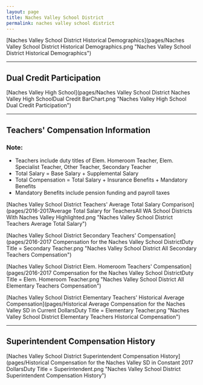 ```yaml
---
layout: page
title: Naches Valley School District
permalink: naches valley school district
---
```



[Naches Valley School District Historical Demographics](pages/Naches Valley School District Historical Demographics.png "Naches Valley School District Historical Demographics")

___

## Dual Credit Participation

[Naches Valley High School](pages/Naches Valley School District Naches Valley High SchoolDual Credit BarChart.png "Naches Valley High School Dual Credit Participation")


___

## Teachers' Compensation Information
### Note:
- Teachers include duty titles of Elem. Homeroom Teacher, Elem. Specialist Teacher, Other Teacher, Secondary Teacher
- Total Salary = Base Salary + Supplemental Salary
- Total Compensation = Total Salary + Insurance Benefits + Mandatory Benefits
- Mandatory Benefits include pension funding and payroll taxes

[Naches Valley School District Teachers' Average Total Salary Comparison](pages/2016-2017Average Total Salary for TeachersAll WA School Districts With Naches Valley Highlighted.png "Naches Valley School District Teachers Average Total Salary")

[Naches Valley School District Secondary Teachers' Compensation](pages/2016-2017 Compensation for the Naches Valley School DistrictDuty Title = Secondary Teacher.png "Naches Valley School District All Secondary Teachers Compensation")

[Naches Valley School District Elem. Homeroom Teachers' Compensation](pages/2016-2017 Compensation for the Naches Valley School DistrictDuty Title = Elem. Homeroom Teacher.png "Naches Valley School District All Elementary Teachers Compensation")

[Naches Valley School District Elementary Teachers' Historical Average Compensation](pages/Historical Average Compensation for the Naches Valley SD in Current DollarsDuty Title = Elementary Teacher.png "Naches Valley School District Elementary Teachers Historical Compensation")


___

## Superintendent Compensation History

[Naches Valley School District Superintendent Compensation History](pages/Historical Compensation for the Naches Valley SD in Constant 2017 DollarsDuty Title = Superintendent.png "Naches Valley School District Superintendent Compensation History")

